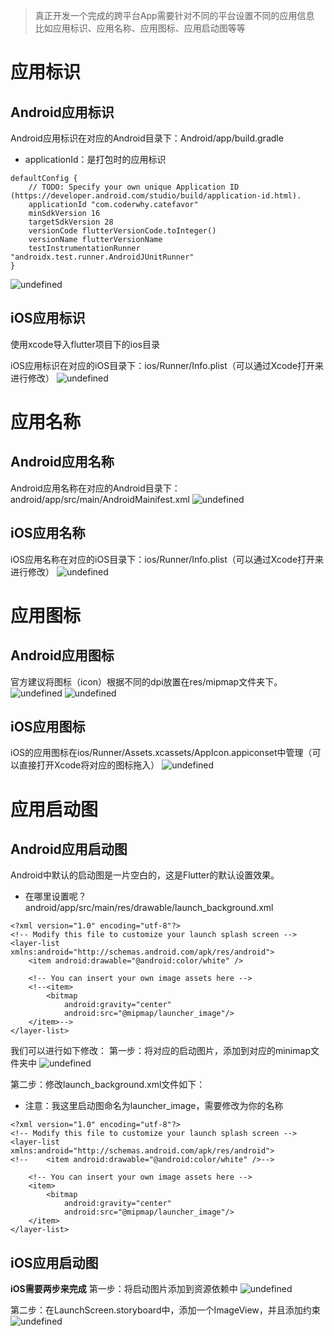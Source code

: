 > 真正开发一个完成的跨平台App需要针对不同的平台设置不同的应用信息  
比如应用标识、应用名称、应用图标、应用启动图等等

# 应用标识
##  Android应用标识
Android应用标识在对应的Android目录下：Android/app/build.gradle
- applicationId：是打包时的应用标识

```
defaultConfig {
    // TODO: Specify your own unique Application ID (https://developer.android.com/studio/build/application-id.html).
    applicationId "com.coderwhy.catefavor"
    minSdkVersion 16
    targetSdkVersion 28
    versionCode flutterVersionCode.toInteger()
    versionName flutterVersionName
    testInstrumentationRunner "androidx.test.runner.AndroidJUnitRunner"
}
```
![undefined](http://ww1.sinaimg.cn/large/006BtgH3ly1gi8scmz3yaj30u007n0t2.jpg)

## iOS应用标识
使用xcode导入flutter项目下的ios目录

iOS应用标识在对应的iOS目录下：ios/Runner/Info.plist（可以通过Xcode打开来进行修改）
![undefined](http://ww1.sinaimg.cn/large/006BtgH3ly1gi8sdkrg5cj30u0083t8x.jpg)

# 应用名称
## Android应用名称
Android应用名称在对应的Android目录下：android/app/src/main/AndroidMainifest.xml
![undefined](http://ww1.sinaimg.cn/large/006BtgH3ly1gi8se5mfl9j30m4097t97.jpg)

## iOS应用名称
iOS应用名称在对应的iOS目录下：ios/Runner/Info.plist（可以通过Xcode打开来进行修改）
![undefined](http://ww1.sinaimg.cn/large/006BtgH3ly1gi8semepktj30p80bjjsa.jpg)

#  应用图标
## Android应用图标
官方建议将图标（icon）根据不同的dpi放置在res/mipmap文件夹下。
![undefined](http://ww1.sinaimg.cn/large/006BtgH3ly1gi8sf9octfj307109eq3a.jpg)
![undefined](http://ww1.sinaimg.cn/large/006BtgH3ly1gi8sfh8v2aj30k8095mx8.jpg)

## iOS应用图标
iOS的应用图标在ios/Runner/Assets.xcassets/AppIcon.appiconset中管理（可以直接打开Xcode将对应的图标拖入）
![undefined](http://ww1.sinaimg.cn/large/006BtgH3ly1gi8sfvrk7aj30u00h0aas.jpg)

# 应用启动图
##  Android应用启动图
Android中默认的启动图是一片空白的，这是Flutter的默认设置效果。
- 在哪里设置呢？android/app/src/main/res/drawable/launch_background.xml

```
<?xml version="1.0" encoding="utf-8"?>
<!-- Modify this file to customize your launch splash screen -->
<layer-list xmlns:android="http://schemas.android.com/apk/res/android">
    <item android:drawable="@android:color/white" />

    <!-- You can insert your own image assets here -->
    <!--<item>
        <bitmap
            android:gravity="center"
            android:src="@mipmap/launcher_image"/>
    </item>-->
</layer-list>
```
我们可以进行如下修改：
第一步：将对应的启动图片，添加到对应的minimap文件夹中
![undefined](http://ww1.sinaimg.cn/large/006BtgH3ly1gi8sgq772ej30m902v746.jpg)

第二步：修改launch_background.xml文件如下：
- 注意：我这里启动图命名为launcher_image，需要修改为你的名称


```
<?xml version="1.0" encoding="utf-8"?>
<!-- Modify this file to customize your launch splash screen -->
<layer-list xmlns:android="http://schemas.android.com/apk/res/android">
<!--    <item android:drawable="@android:color/white" />-->

    <!-- You can insert your own image assets here -->
    <item>
        <bitmap
            android:gravity="center"
            android:src="@mipmap/launcher_image"/>
    </item>
</layer-list>
```
## iOS应用启动图
**iOS需要两步来完成**
第一步：将启动图片添加到资源依赖中
![undefined](http://ww1.sinaimg.cn/large/006BtgH3ly1gi8shp1g3aj30u00h0jro.jpg)

第二步：在LaunchScreen.storyboard中，添加一个ImageView，并且添加约束
![undefined](http://ww1.sinaimg.cn/large/006BtgH3ly1gi8shyortyj30u00h0wfc.jpg)